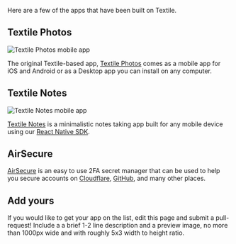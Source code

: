 Here are a few of the apps that have been built on Textile.

## Textile Photos

![Textile Photos mobile app](/images/textile-mobile-panels.png)

The original Textile-based app, [Textile Photos](https://textile.photos/) comes as a mobile app for iOS and Android or as a Desktop app you can install on any computer.

## Textile Notes

![Textile Notes mobile app](/images/textile-notes-panels.png)

[Textile Notes](https://medium.com/textileio/textile-notes-a-minimalist-tool-for-your-creative-ideas-68b9357d5cd0) is a minimalistic notes taking app built for any mobile device using our [React Native SDK](https://github.com/textileio/react-native-sdk).

## AirSecure

[AirSecure](https://github.com/airsecure/airsecure) is an easy to use 2FA secret manager that can be used to help you secure accounts on [Cloudflare](http://cloudflare.com/), [GitHub](http://github.com/), and many other places.

## Add yours

If you would like to get your app on the list, edit this page and submit a pull-request! Include a a brief 1-2 line description and a preview image, no more than 1000px wide and with roughly 5x3 width to height ratio.

<br>
